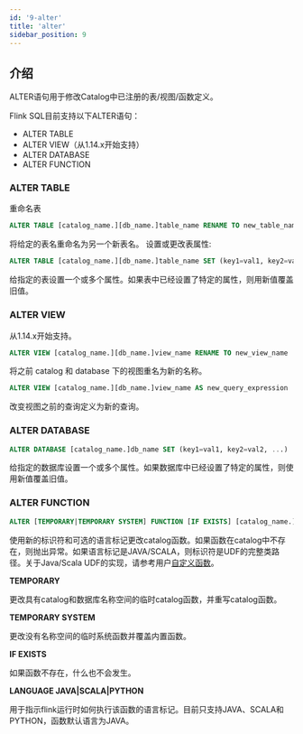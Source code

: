 ```yaml
---
id: '9-alter'
title: 'alter'
sidebar_position: 9
---
```


## 介绍

ALTER语句用于修改Catalog中已注册的表/视图/函数定义。

Flink SQL目前支持以下ALTER语句：

* ALTER TABLE
* ALTER VIEW（从1.14.x开始支持）
* ALTER DATABASE
* ALTER FUNCTION

### ALTER TABLE

重命名表

```sql
ALTER TABLE [catalog_name.][db_name.]table_name RENAME TO new_table_name
```

将给定的表名重命名为另一个新表名。 设置或更改表属性:

```sql
ALTER TABLE [catalog_name.][db_name.]table_name SET (key1=val1, key2=val2, ...)
```

给指定的表设置一个或多个属性。如果表中已经设置了特定的属性，则用新值覆盖旧值。

### ALTER VIEW

从1.14.x开始支持。

```sql
ALTER VIEW [catalog_name.][db_name.]view_name RENAME TO new_view_name
```

将之前 catalog 和 database 下的视图重名为新的名称。

```sql
ALTER VIEW [catalog_name.][db_name.]view_name AS new_query_expression
```

改变视图之前的查询定义为新的查询。

### ALTER DATABASE

```sql
ALTER DATABASE [catalog_name.]db_name SET (key1=val1, key2=val2, ...)
```

给指定的数据库设置一个或多个属性。如果数据库中已经设置了特定的属性，则使用新值覆盖旧值。

### ALTER FUNCTION

```sql
ALTER [TEMPORARY|TEMPORARY SYSTEM] FUNCTION [IF EXISTS] [catalog_name.][db_name.]function_name AS identifier [LANGUAGE JAVA|SCALA|PYTHON]
```

使用新的标识符和可选的语言标记更改catalog函数。如果函数在catalog中不存在，则抛出异常。如果语言标记是JAVA/SCALA，则标识符是UDF的完整类路径。关于Java/Scala UDF的实现，请参考用户[自定义函数](docs/flinksql/udf)。  

**TEMPORARY** 

更改具有catalog和数据库名称空间的临时catalog函数，并重写catalog函数。  

**TEMPORARY SYSTEM**  

更改没有名称空间的临时系统函数并覆盖内置函数。 

**IF EXISTS** 

如果函数不存在，什么也不会发生。  

**LANGUAGE JAVA|SCALA|PYTHON**  

用于指示flink运行时如何执行该函数的语言标记。目前只支持JAVA、SCALA和PYTHON，函数默认语言为JAVA。
